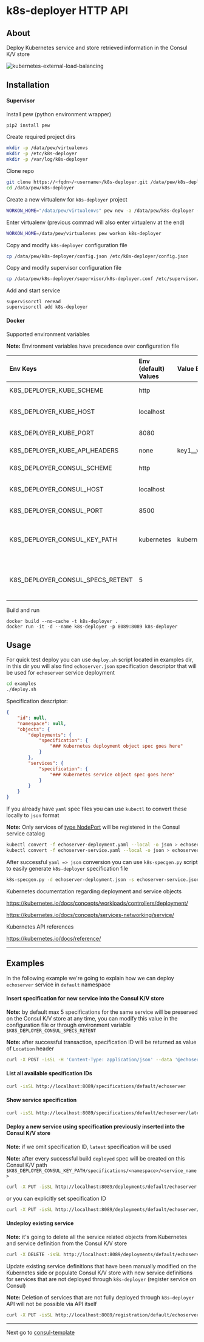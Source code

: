 k8s-deployer HTTP API
===


About
---
Deploy Kubernetes service and store retrieved information in the Consul K/V store

![kubernetes-external-load-balancing](./images/kubernetes-external-load-balancing.png)


Installation
---
#### Supervisor
Install pew (python environment wrapper)
```bash
pip2 install pew
```

Create required project dirs
```bash
mkdir -p /data/pew/virtualenvs
mkdir -p /etc/k8s-deployer
mkdir -p /var/log/k8s-deployer
```

Clone repo
```bash
git clone https://<fqdn>/<username>/k8s-deployer.git /data/pew/k8s-deployer
cd /data/pew/k8s-deployer
```

Create a new virtualenv for `k8s-deployer` project
```bash
WORKON_HOME="/data/pew/virtualenvs" pew new -a /data/pew/k8s-deployer -r requirements.txt k8s-deployer
```

Enter virtualenv (previous commad will also enter virtualenv at the end)
```bash
WORKON_HOME=/data/pew/virtualenvs pew workon k8s-deployer
```

Copy and modify `k8s-deployer` configuration file
```bash
cp /data/pew/k8s-deployer/config.json /etc/k8s-deployer/config.json
```

Copy and modify supervisor configuration file
```bash
cp /data/pew/k8s-deployer/supervisor/k8s-deployer.conf /etc/supervisor/conf.d/k8s-deployer.conf
```

Add and start service
```
supervisorctl reread
supervisorctl add k8s-deployer
```

#### Docker
Supported environment variables

**Note:** Environment variables have precedence over configuration file

| Env Keys                         | Env (default) Values | Value Examples                               | Description                                              |
|:---------------------------------|:---------------------|:---------------------------------------------|:---------------------------------------------------------|
| K8S_DEPLOYER_KUBE_SCHEME         | http                 |                                              | Scheme http or https                                     |
| K8S_DEPLOYER_KUBE_HOST           | localhost            |                                              | Kubernetes API hostname or IP address                    |
| K8S_DEPLOYER_KUBE_PORT           | 8080                 |                                              | Kubernetes API port                                      |
| K8S_DEPLOYER_KUBE_API_HEADERS    | none                 | key1\_\_value1,key2\_\_value2,keyN\_\_valueN | HTTP request headers                                     |
| K8S_DEPLOYER_CONSUL_SCHEME       | http                 |                                              | Scheme http or https                                     |
| K8S_DEPLOYER_CONSUL_HOST         | localhost            |                                              | Consul API hostname or IP address                        |
| K8S_DEPLOYER_CONSUL_PORT         | 8500                 |                                              | Consul API port                                          |
| K8S_DEPLOYER_CONSUL_KEY_PATH     | kubernetes           | kubernetes/prod                              | Consul K/V store path where all the data will be stored  |
| K8S_DEPLOYER_CONSUL_SPECS_RETENT | 5                    |                                              | How many specifications have to be preserved at any time |

Build and run
```
docker build --no-cache -t k8s-deployer .
docker run -it -d --name k8s-deployer -p 8089:8089 k8s-deployer
```


Usage
---
For quick test deploy you can use `deploy.sh` script located in examples dir, in this dir you will also find `echoserver.json` specification descriptor that will be used for `echoserver` service deployment

```bash
cd examples
./deploy.sh
```

Specification descriptor:
```json
{
    "id": null,
    "namespace": null,
    "objects": {
        "deployments": {
            "specification": {
                "### Kubernetes deployment object spec goes here"
            }
        },
        "services": {
            "specification": {
                "### Kubernetes service object spec goes here"
            }
        }
    }
}
```

If you already have `yaml` spec files you can use `kubectl` to convert these locally to `json` format

**Note:** Only services of [type NodePort](https://kubernetes.io/docs/concepts/services-networking/service/#type-nodeport) will be registered in the Consul service catalog
```bash
kubectl convert -f echoserver-deployment.yaml --local -o json > echoserver-deployment.json
kubectl convert -f echoserver-service.yaml --local -o json > echoserver-service.json
```

After successful `yaml => json` conversion you can use `k8s-specgen.py` script to easily generate `k8s-deployer` specification file
```bash
k8s-specgen.py -d echoserver-deployment.json -s echoserver-service.json -o echoserver.json
```

Kubernetes documentation regarding deployment and service objects

https://kubernetes.io/docs/concepts/workloads/controllers/deployment/

https://kubernetes.io/docs/concepts/services-networking/service/

Kubernetes API references

https://kubernetes.io/docs/reference/

---

Examples
---

In the following example we're going to explain how we can deploy `echoserver` service in `default` namespace

#### Insert specification for new service into the Consul K/V store

**Note:** by default max 5 specifications for the same service will be preserved on the Consul K/V store at any time, you can modify this value in the configuration file or through environment variable `$K8S_DEPLOYER_CONSUL_SPECS_RETENT`

**Note:** after successful transaction, specification ID will be returned as value of `Location` header
```bash
curl -X POST -isSL -H 'Content-Type: application/json' --data '@echoserver.json' http://localhost:8089/specifications/default/echoserver
```

#### List all available specification IDs
```bash
curl -isSL http://localhost:8089/specifications/default/echoserver
```

#### Show service specification
```bash
curl -isSL http://localhost:8089/specifications/default/echoserver/latest
```

#### Deploy a new service using specification previously inserted into the Consul K/V store

**Note:** if we omit specification ID, `latest` specification will be used

**Note:** after every successful build `deployed` spec will be created on this Consul K/V path `$K8S_DEPLOYER_CONSUL_KEY_PATH/specifications/<namespace>/<service_name>`
```bash
curl -X PUT -isSL http://localhost:8089/deployments/default/echoserver
```
or you can explicitly set specification ID
```bash 
curl -X PUT -isSL http://localhost:8089/deployments/default/echoserver/1490691025506482_1650b288-e79c-4247-9b3b-95f1051302c4
```

#### Undeploy existing service

**Note:** it's going to delete all the service related objects from Kubernetes and service definition from the Consul K/V store
```bash
curl -X DELETE -isSL http://localhost:8089/deployments/default/echoserver
```

Update existing service definitions that have been manually modified on the Kubernetes side or
populate Consul K/V store with new service definitions for services that are not deployed through `k8s-deployer` (register service on Consul)

**Note:** Deletion of services that are not fully deployed through `k8s-deployer` API will not be possible via API itself

```bash
curl -X PUT -isSL http://localhost:8089/registration/default/echoserver
```

---
Next go to [consul-template](./consul-template/README.md)

